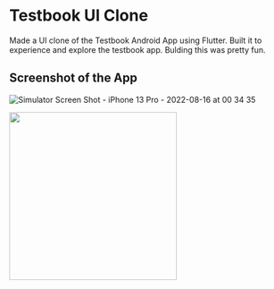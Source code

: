 # Testbook UI Clone

Made a UI clone of the Testbook Android App using Flutter. Built it to experience and explore the testbook app. Bulding this was pretty fun.

## Screenshot of the App

![Simulator Screen Shot - iPhone 13 Pro - 2022-08-16 at 00 34 35](https://user-images.githubusercontent.com/26306586/184705413-d5e5d957-b7d4-4c7e-93e2-2820f496a489.png)

<img src="https://user-images.githubusercontent.com/26306586/184705413-d5e5d957-b7d4-4c7e-93e2-2820f496a489.png" width="300">



